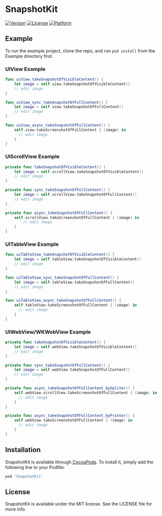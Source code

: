 # SnapshotKit

[![Version](https://img.shields.io/cocoapods/v/SnapshotKit.svg?style=flat)](https://cocoapods.org/pods/SnapshotKit)
[![License](https://img.shields.io/cocoapods/l/SnapshotKit.svg?style=flat)](https://cocoapods.org/pods/SnapshotKit)
[![Platform](https://img.shields.io/cocoapods/p/SnapshotKit.svg?style=flat)](https://cocoapods.org/pods/SnapshotKit)

## Example

To run the example project, clone the repo, and run `pod install` from the Example directory first.

### UIView Example
```swift
func uiView_takeSnapshotOfVisibleContent() {
    let image = self.view.takeSnapshotOfVisibleContent()
    // edit image 
}

func uiView_sync_takeSnapshotOfFullContent() {
    let image = self.view.takeSnapshotOfFullContent()
    // edit image 
}

func uiView_async_takeSnapshotOfFullContent() {
    self.view.takeScreenshotOfFullContent { (image) in
      // edit image 
    }
}
```

### UIScrollView Example
```swift
private func takeSnapshotOfVisibleContent() {
    let image = self.scrollView.takeSnapshotOfVisibleContent()
    // edit image
}

private func sync_takeSnapshotOfFullContent() {
    let image = self.scrollView.takeSnapshotOfFullContent()
    // edit image
}

private func async_takeSnapshotOfFullContent() {
    self.scrollView.takeScreenshotOfFullContent { (image) in
        // edit image
    }
}
```

### UITableView Example
```swift
func uiTableView_takeSnapshotOfVisibleContent() {
    let image = self.tableView.takeSnapshotOfVisibleContent()
    // edit image
}

func uiTableView_sync_takeSnapshotOfFullContent() {
    let image = self.tableView.takeSnapshotOfFullContent()
    // edit image
}

func uiTableView_async_takeSnapshotOfFullContent() {
    self.tableView.takeScreenshotOfFullContent { (image) in
      // edit image
    }
}
```

### UIWebView/WKWebView Example
```swift
private func takeSnapshotOfVisibleContent() {
    let image = self.webView.takeSnapshotOfVisibleContent()
    // edit image
}

private func sync_takeSnapshotOfFullContent() {
    let image = self.webView.takeSnapshotOfFullContent()
    // edit image
}

private func async_takeSnapshotOfFullContent_bySpliter() {
    self.webView.scrollView.takeScreenshotOfFullContent { (image) in
      // edit image
    }
}

private func async_takeSnapshotOfFullContent_byPrinter() {
    self.webView.takeScreenshotOfFullContent { (image) in
      // edit image
    }
}
```


## Installation

SnapshotKit is available through [CocoaPods](https://cocoapods.org). To install
it, simply add the following line to your Podfile:

```ruby
pod 'SnapshotKit'
```

## License

SnapshotKit is available under the MIT license. See the LICENSE file for more info.
